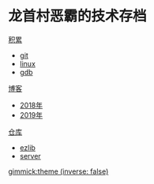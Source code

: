 
# 龙首村恶霸的技术存档

[积累]()

* [git](papers/git/index.md)
* [linux](papers/linux/index.md)
* [gdb](papers/gdb/index.md)

[博客]()

* [2018年](blog-2018/index.md)
* [2019年](blog-2019/index.md)

[仓库]()

* [ezlib](resp/ezlib.md)
* [server](resp/server.md)

<!-- set a default theme -->
[gimmick:theme (inverse: false)](bootstrap)

<!-- show a theme chooser in the menu bar -->
<!-- [gimmick:ThemeChooser](Change theme) -->